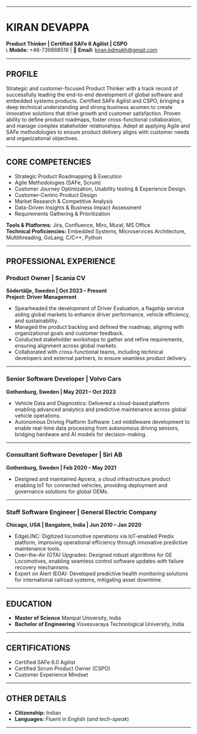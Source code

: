 
---

# **KIRAN DEVAPPA**  
**Product Thinker | Certified SAFe 6 Agilist | CSPO**  
📞 **Mobile:** +46-739868516 | 📧 **Email:** kiran.kdmukh@gmail.com  

---

## **PROFILE**  
Strategic and customer-focused Product Thinker with a track record of successfully leading the end-to-end development of global software and embedded systems products. Certified SAFe Agilist and CSPO, bringing a deep technical understanding and strong business acumen to create innovative solutions that drive growth and customer satisfaction. Proven ability to define product roadmaps, foster cross-functional collaboration, and manage complex stakeholder relationships. Adept at applying Agile and SAFe methodologies to ensure product delivery aligns with customer needs and organizational objectives.

---

## **CORE COMPETENCIES**  
- Strategic Product Roadmapping & Execution    
- Agile Methodologies (SAFe, Scrum)  
- Customer Journey Optimization, Usability testing & Experience Design.
- Customer-Centric Product Design  
- Market Research & Competitive Analysis  
- Data-Driven Insights & Business Impact Assessment  
- Requirements Gathering & Prioritization     

**Tools & Platforms:** Jira, Confluence, Miro, Mural, MS Office   
**Technical Proficiencies:** Embedded Systems, Microservices Architecture, Multithreading, GoLang, C/C++, Python  

---

## **PROFESSIONAL EXPERIENCE**  

### **Product Owner | Scania CV**  
**Södertälje, Sweden | Oct 2023 – Present**  
**Project: Driver Management**  
- Spearheaded the development of Driver Evaluation, a flagship service aiding global markets to enhance driver performance, vehicle efficiency, and sustainability.  
- Managed the product backlog and defined the roadmap, aligning with organizational goals and customer feedback.  
- Conducted stakeholder workshops to gather and refine requirements, ensuring alignment across global markets. 
- Collaborated with cross-functional teams, including technical developers and external partners, to ensure seamless product delivery.  

---

### **Senior Software Developer | Volvo Cars**  
**Gothenburg, Sweden | May 2021 – Oct 2023**  
- Vehicle Data and Diagnostics: Delivered a cloud-based platform enabling advanced analytics and predictive maintenance across global vehicle operations.  
- Autonomous Driving Platform Software: Led middleware development to enable real-time data processing from autonomous driving sensors, bridging hardware and AI models for decision-making.  

---

### **Consultant Software Developer | Siri AB**  
**Gothenburg, Sweden | Feb 2020 – May 2021**  
- Designed and maintained Apcera, a cloud infrastructure product enabling IoT for connected vehicles, providing deployment and governance solutions for global OEMs.  

---

### **Staff Software Engineer | General Electric Company**  
**Chicago, USA | Bangalore, India | Jun 2010 – Jan 2020**  
- EdgeLINC: Digitized locomotive operations via IoT-enabled Predix platform, improving operational efficiency through innovative predictive maintenance tools.  
- Over-the-Air (OTA) Upgrades: Designed robust algorithms for GE Locomotives, enabling seamless control software updates with failure recovery mechanisms.  
- Expert on Alert (EOA): Developed predictive health monitoring solutions for international railroad systems, mitigating asset downtime.  

---

## **EDUCATION**  
- **Master of Science**  Manipal University, India  
- **Bachelor of Engineering**  Visvesvaraya Technological University, India  

---

## **CERTIFICATIONS**  
- Certified SAFe 6.0 Agilist  
- Certified Scrum Product Owner (CSPO)  
- Customer Experience Mindset  
---

## **OTHER DETAILS**  
- **Citizenship:** Indian  
- **Languages:** Fluent in English (*and tech-speak*)  

---
